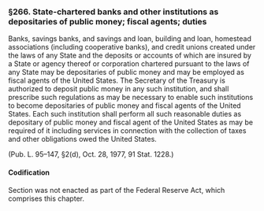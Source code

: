 ### §266. State-chartered banks and other institutions as depositaries of public money; fiscal agents; duties ###

Banks, savings banks, and savings and loan, building and loan, homestead associations (including cooperative banks), and credit unions created under the laws of any State and the deposits or accounts of which are insured by a State or agency thereof or corporation chartered pursuant to the laws of any State may be depositaries of public money and may be employed as fiscal agents of the United States. The Secretary of the Treasury is authorized to deposit public money in any such institution, and shall prescribe such regulations as may be necessary to enable such institutions to become depositaries of public money and fiscal agents of the United States. Each such institution shall perform all such reasonable duties as depositary of public money and fiscal agent of the United States as may be required of it including services in connection with the collection of taxes and other obligations owed the United States.

(Pub. L. 95–147, §2(d), Oct. 28, 1977, 91 Stat. 1228.)

#### Codification ####

Section was not enacted as part of the Federal Reserve Act, which comprises this chapter.